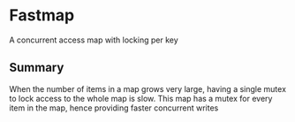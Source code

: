# Fastmap
A concurrent access map with locking per key


## Summary
When the number of items in a map grows very large, having a single mutex to lock access to the whole map is slow. This map has a mutex for every
item in the map, hence providing faster concurrent writes
